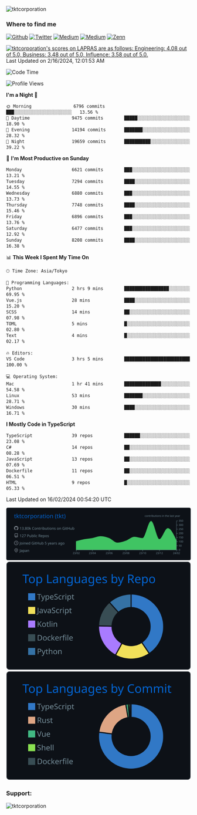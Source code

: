<p align="left"> <img src="https://komarev.com/ghpvc/?username=tktcorporation&label=Profile%20views&color=0e75b6&style=flat" alt="tktcorporation" /> </p>

<h3>Where to find me</h3>
<p>
<a href="https://github.com/tktcorporation" target="_blank"><img alt="Github" src="https://img.shields.io/badge/GitHub-%2312100E.svg?&style=for-the-badge&logo=Github&logoColor=white" /></a>
<a href="https://twitter.com/tktcorporation" target="_blank"><img alt="Twitter" src="https://img.shields.io/badge/twitter-%231DA1F2.svg?&style=for-the-badge&logo=twitter&logoColor=white" /></a>
<a href="https://www.linkedin.com/in/tktcorporation" target="_blank"><img alt="Medium" src="https://img.shields.io/badge/linkdin-0a66c2.svg?&style=for-the-badge&logo=linkedin&logoColor=white" /></a>
<a href="https://qiita.com/tktcorporation" target="_blank"><img alt="Medium" src="https://img.shields.io/badge/qiita-55C500.svg?&style=for-the-badge&logo=qiita&logoColor=white" /></a>
<a href="https://zenn.dev/tktcorporation" target="_blank"><img alt="Zenn" src="https://img.shields.io/badge/Zenn-3EA8FF.svg?&style=for-the-badge&logo=Zenn&logoColor=white" /></a>
</p>

<!--START_SECTION:lapras-card-->
<p ><a href="https://lapras.com/public/tktcorporation" target="_blank" rel="noopener noreferrer"><img alt="tktcorporation's scores on LAPRAS are as follows: Engineering: 4.08 out of 5.0, Business: 3.48 out of 5.0, Influence: 3.58 out of 5.0." src="https://lapras-card-generator.vercel.app/api/svg?e=4.08&b=3.48&i=3.58&b1=%23232323&b2=%236d6d6d&i1=%23212121&i2=%23818181&l=en" width="300" ></a>  
Last Updated on 2/16/2024, 12:01:53 AM</p>
<!--END_SECTION:lapras-card-->
  
<!--START_SECTION:waka-->
![Code Time](http://img.shields.io/badge/Code%20Time-1%2C399%20hrs%2044%20mins-blue)

![Profile Views](http://img.shields.io/badge/Profile%20Views-3-blue)

**I'm a Night 🦉** 

```text
🌞 Morning                6796 commits        ███░░░░░░░░░░░░░░░░░░░░░░   13.56 % 
🌆 Daytime                9475 commits        █████░░░░░░░░░░░░░░░░░░░░   18.90 % 
🌃 Evening                14194 commits       ███████░░░░░░░░░░░░░░░░░░   28.32 % 
🌙 Night                  19659 commits       ██████████░░░░░░░░░░░░░░░   39.22 % 
```
📅 **I'm Most Productive on Sunday** 

```text
Monday                   6621 commits        ███░░░░░░░░░░░░░░░░░░░░░░   13.21 % 
Tuesday                  7294 commits        ████░░░░░░░░░░░░░░░░░░░░░   14.55 % 
Wednesday                6880 commits        ███░░░░░░░░░░░░░░░░░░░░░░   13.73 % 
Thursday                 7748 commits        ████░░░░░░░░░░░░░░░░░░░░░   15.46 % 
Friday                   6896 commits        ███░░░░░░░░░░░░░░░░░░░░░░   13.76 % 
Saturday                 6477 commits        ███░░░░░░░░░░░░░░░░░░░░░░   12.92 % 
Sunday                   8208 commits        ████░░░░░░░░░░░░░░░░░░░░░   16.38 % 
```


📊 **This Week I Spent My Time On** 

```text
🕑︎ Time Zone: Asia/Tokyo

💬 Programming Languages: 
Python                   2 hrs 9 mins        █████████████████░░░░░░░░   69.95 % 
Vue.js                   28 mins             ████░░░░░░░░░░░░░░░░░░░░░   15.20 % 
SCSS                     14 mins             ██░░░░░░░░░░░░░░░░░░░░░░░   07.98 % 
TOML                     5 mins              █░░░░░░░░░░░░░░░░░░░░░░░░   02.80 % 
Text                     4 mins              █░░░░░░░░░░░░░░░░░░░░░░░░   02.17 % 

🔥 Editors: 
VS Code                  3 hrs 5 mins        █████████████████████████   100.00 % 

💻 Operating System: 
Mac                      1 hr 41 mins        ██████████████░░░░░░░░░░░   54.58 % 
Linux                    53 mins             ███████░░░░░░░░░░░░░░░░░░   28.71 % 
Windows                  30 mins             ████░░░░░░░░░░░░░░░░░░░░░   16.71 % 
```

**I Mostly Code in TypeScript** 

```text
TypeScript               39 repos            ██████░░░░░░░░░░░░░░░░░░░   23.08 % 
C#                       14 repos            ██░░░░░░░░░░░░░░░░░░░░░░░   08.28 % 
JavaScript               13 repos            ██░░░░░░░░░░░░░░░░░░░░░░░   07.69 % 
Dockerfile               11 repos            ██░░░░░░░░░░░░░░░░░░░░░░░   06.51 % 
HTML                     9 repos             █░░░░░░░░░░░░░░░░░░░░░░░░   05.33 % 
```




 Last Updated on 16/02/2024 00:54:20 UTC
<!--END_SECTION:waka-->

[![](https://raw.githubusercontent.com/tktcorporation/tktcorporation/master/profile-summary-card-output/github_dark/0-profile-details.svg)](https://github.com/vn7n24fzkq/github-profile-summary-cards)
[![](https://raw.githubusercontent.com/tktcorporation/tktcorporation/master/profile-summary-card-output/github_dark/1-repos-per-language.svg)](https://github.com/vn7n24fzkq/github-profile-summary-cards) [![](https://raw.githubusercontent.com/tktcorporation/tktcorporation/master/profile-summary-card-output/github_dark/2-most-commit-language.svg)](https://github.com/vn7n24fzkq/github-profile-summary-cards)

<h3 align="left">Support:</h3>
<p><a href="https://www.buymeacoffee.com/tktcorporation"> <img align="left" src="https://cdn.buymeacoffee.com/buttons/v2/default-yellow.png" height="50" width="210" alt="tktcorporation" /></a></p><br><br>
